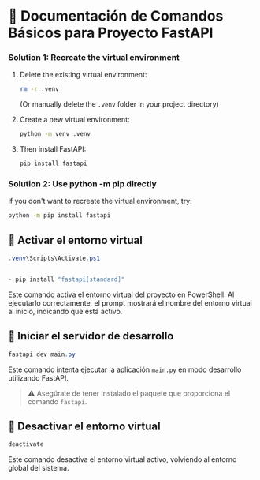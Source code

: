 # 📄 Documentación de Comandos Básicos para Proyecto FastAPI

### Solution 1: Recreate the virtual environment
1. Delete the existing virtual environment:
   ```bash
   rm -r .venv
   ```
   (Or manually delete the `.venv` folder in your project directory)

2. Create a new virtual environment:
   ```bash
   python -m venv .venv
   ```


4. Then install FastAPI:
   ```bash
   pip install fastapi
   ```

### Solution 2: Use python -m pip directly
If you don't want to recreate the virtual environment, try:
```bash
python -m pip install fastapi
```

## 🔹 Activar el entorno virtual

```powershell
.venv\Scripts\Activate.ps1


- pip install "fastapi[standard]"
```
Este comando activa el entorno virtual del proyecto en PowerShell. Al ejecutarlo correctamente, el prompt mostrará el nombre del entorno virtual al inicio, indicando que está activo.

## 🔹 Iniciar el servidor de desarrollo

```powershell
fastapi dev main.py
```

Este comando intenta ejecutar la aplicación `main.py` en modo desarrollo utilizando FastAPI.  
> ⚠️ Asegúrate de tener instalado el paquete que proporciona el comando `fastapi`.

## 🔹 Desactivar el entorno virtual

```powershell
deactivate
```

Este comando desactiva el entorno virtual activo, volviendo al entorno global del sistema.